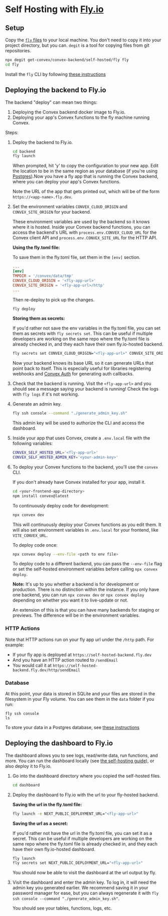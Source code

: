 # Self Hosting with [Fly.io](https://fly.io/)

## Setup

Copy the
[`fly` files](https://github.com/get-convex/convex-backend/tree/main/self-hosted/fly)
to your local machine. You don't need to copy it into your project directory,
but you can. `degit` is a tool for copying files from git repositories.

```sh
npx degit get-convex/convex-backend/self-hosted/fly fly
cd fly
```

Install the `fly` CLI by following
[these instructions](https://fly.io/docs/flyctl/install/)

## Deploying the backend to Fly.io

The backend "deploy" can mean two things:

1. Deploying the Convex backend docker image to Fly.io.
2. Deploying your app's Convex functions to the fly machine running Convex.

Steps:

1. Deploy the backend to Fly.io.

   ```sh
   cd backend
   fly launch
   ```

   When prompted, hit 'y' to copy the configuration to your new app. Edit the
   location to be in the same region as your database (if you're using
   [Postgres](../README.md#self-hosting-on-postgres-with-neon)).Now you have a
   fly app that is running the Convex backend, where you can deploy your app's
   Convex functions.

   Note the URL of the app that gets printed out, which will be of the form
   `https://<app-name>.fly.dev`.

2. Set the environment variables `CONVEX_CLOUD_ORIGIN` and `CONVEX_SITE_ORIGIN`
   for your backend.

   These environment variables are used by the backend so it knows where it is
   hosted. Inside your Convex backend functions, you can access the backend's
   URL with `process.env.CONVEX_CLOUD_URL` for the Convex client API and
   `process.env.CONVEX_SITE_URL` for the HTTP API.

   **Using the fly.toml file:**

   To save them in the fly.toml file, set them in the `[env]` section.

   ```toml
   ...
   [env]
   TMPDIR = '/convex/data/tmp'
   CONVEX_CLOUD_ORIGIN = '<fly-app-url>'
   CONVEX_SITE_ORIGIN = '<fly-app-url>/http'
   ...
   ```

   Then re-deploy to pick up the changes.

   ```sh
   fly deploy
   ```

   **Storing them as secrets:**

   If you'd rather not save the env variables in the fly.toml file, you can set
   them as secrets with `fly secrets set`. This can be useful if multiple
   developers are working on the same repo where the fly.toml file is already
   checked in, and they each have their own fly.io-hosted backend.

   ```sh
   fly secrets set CONVEX_CLOUD_ORIGIN="<fly-app-url>" CONVEX_SITE_ORIGIN="<fly-app-url>/http"
   ```

   Now your backend knows its base URL so it can generate URLs that point back
   to itself. This is especially useful for libraries registering webhooks and
   [Convex Auth](https://labs.convex.dev/auth) for generating auth callbacks.

3. Check that the backend is running. Visit the `<fly-app-url>` and you should
   see a message saying your backend is running! Check the logs with `fly logs`
   if it's not working.

4. Generate an admin key.

   ```sh
   fly ssh console --command "./generate_admin_key.sh"
   ```

   This admin key will be used to authorize the CLI and access the dashboard.

5. Inside your app that uses Convex, create a `.env.local` file with the
   following variables:

   ```sh
   CONVEX_SELF_HOSTED_URL='<fly-app-url>'
   CONVEX_SELF_HOSTED_ADMIN_KEY='<your-admin-key>'
   ```

6. To deploy your Convex functions to the backend, you'll use the `convex` CLI.

   If you don't already have Convex installed for your app, install it.

   ```sh
   cd <your-frontend-app-directory>
   npm install convex@latest
   ```

   To continuously deploy code for development:

   ```sh
   npx convex dev
   ```

   This will continuously deploy your Convex functions as you edit them. It will
   also set environment variables in `.env.local` for your frontend, like
   `VITE_CONVEX_URL`.

   To deploy code once:

   ```sh
   npx convex deploy --env-file <path to env file>
   ```

   To deploy code to a different backend, you can pass the `--env-file` flag or
   set the self-hosted environment variables before calling `npx convex deploy`.

   **Note:** It's up to you whether a backend is for development or production.
   There is no distinction within the instance. If you only have one backend,
   you can run `npx convex dev` or `npx convex deploy` depending on whether you
   want it to live-update or not.

   An extension of this is that you can have many backends for staging or
   previews. The difference will be in the environment variables.

### HTTP Actions

Note that HTTP actions run on your fly app url under the `/http` path. For
example:

- If your fly app is deployed at `https://self-hosted-backend.fly.dev`
- And you have an HTTP action routed to `/sendEmail`
- You would call it at `https://self-hosted-backend.fly.dev/http/sendEmail`

### Database

At this point, your data is stored in SQLite and your files are stored in the
filesystem in your Fly volume. You can see them in the `data` folder if you run:

```
fly ssh console
ls
```

To store your data in a Postgres database, see
[these instructions](../README.md#self-hosting-on-postgres-with-neon)

## Deploying the dashboard to Fly.io

The dashboard allows you to see logs, read/write data, run functions, and more.
You can run the dashboard locally (see
[the self-hosting guide](../README.md#run-the-dashboard)), or also deploy it to
Fly.io.

1. Go into the dashboard directory where you copied the self-hosted files.

   ```sh
   cd dashboard
   ```

2. Deploy the dashboard to Fly.io with the url to your fly-hosted backend.

   **Saving the url in the fly.toml file:**

   ```sh
   fly launch -e NEXT_PUBLIC_DEPLOYMENT_URL="<fly-app-url>"
   ```

   **Saving the url as a secret:**

   If you'd rather not have the url in the fly.toml file, you can set it as a
   secret. This can be useful if multiple developers are working on the same
   repo where the fly.toml file is already checked in, and they each have their
   own fly.io-hosted dashboard.

   ```sh
   fly launch
   fly secrets set NEXT_PUBLIC_DEPLOYMENT_URL="<fly-app-url>"
   ```

   You should now be able to visit the dashboard at the url output by fly.

3. Visit the dashboard and enter the admin key. To log in, it will need the
   admin key you generated earlier. We recommend saving it in your password
   manager for ease, but you can always regenerate it with
   `fly ssh console --command "./generate_admin_key.sh"`.

   You should see your tables, functions, logs, etc.
